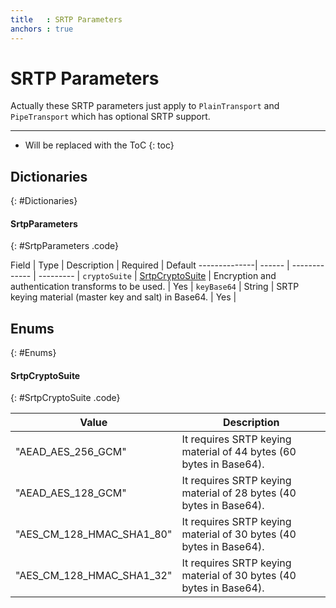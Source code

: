 ```yaml
---
title   : SRTP Parameters
anchors : true
---
```



# SRTP Parameters

Actually these SRTP parameters just apply to `PlainTransport` and `PipeTransport` which has optional SRTP support.

----

* Will be replaced with the ToC
{: toc}


## Dictionaries
{: #Dictionaries}

<section markdown="1">

#### SrtpParameters
{: #SrtpParameters .code}

<div markdown="1" class="table-wrapper L3">

Field         | Type   | Description   | Required  | Default
--------------| ------ | ------------- | --------- |
`cryptoSuite` | [SrtpCryptoSuite](#SrtpCryptoSuite) | Encryption and authentication transforms to be used. | Yes |
`keyBase64`   | String | SRTP keying material (master key and salt) in Base64. | Yes |

</div>

</section>


## Enums
{: #Enums}

<section markdown="1">

#### SrtpCryptoSuite
{: #SrtpCryptoSuite .code}

<div markdown="1" class="table-wrapper L2">

Value                     | Description
------------------------- | -------------
"AEAD_AES_256_GCM"        | It requires SRTP keying material of 44 bytes (60 bytes in Base64).
"AEAD_AES_128_GCM"        | It requires SRTP keying material of 28 bytes (40 bytes in Base64).
"AES_CM_128_HMAC_SHA1_80" | It requires SRTP keying material of 30 bytes (40 bytes in Base64).
"AES_CM_128_HMAC_SHA1_32" | It requires SRTP keying material of 30 bytes (40 bytes in Base64).

</div>

</section>

